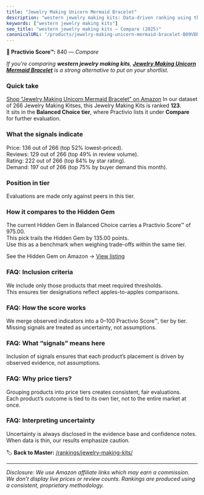 ```yaml
---
title: "Jewelry Making Unicorn Mermaid Bracelet"
description: "western jewelry making kits: Data-driven ranking using the Practivio Score™. Positioned by quality, value, demand, findability, momentum."
keywords: ["western jewelry making kits"]
seo_title: "western jewelry making kits — Compare (2025)"
canonicalURL: "/products/jewelry-making-unicorn-mermaid-bracelet-B09VDDGB5W/"
---
```


**🛒 Practivio Score™:** 840 — _Compare_


*If you're comparing **western jewelry making kits**, **[Jewelry Making Unicorn Mermaid Bracelet](https://www.amazon.com/dp/B09VDDGB5W?tag=practivio-20)** is a strong alternative to put on your shortlist.*
### Quick take
[Shop “Jewelry Making Unicorn Mermaid Bracelet” on Amazon](https://www.amazon.com/dp/B09VDDGB5W?tag=practivio-20)
In our dataset of 266 Jewelry Making Kitses, this Jewelry Making Kits is ranked **123**.  
It sits in the **Balanced Choice tier**, where Practivio lists it under **Compare** for further evaluation.

### What the signals indicate
Price: 136 out of 266 (top 52% lowest-priced).  
Reviews: 129 out of 266 (top 49% in review volume).  
Rating: 222 out of 266 (top 84% by star rating).  
Demand: 197 out of 266 (top 75% by buyer demand this month).

### Position in tier
Evaluations are made only against peers in this tier.

### How it compares to the Hidden Gem
The current Hidden Gem in Balanced Choice carries a Practivio Score™ of 975.00.  
This pick trails the Hidden Gem by 135.00 points.  
Use this as a benchmark when weighing trade-offs within the same tier.  

See the Hidden Gem on Amazon → [View listing](https://www.amazon.com/dp/B07M6CDS77?tag=practivio-20)

### FAQ: Inclusion criteria
We include only those products that meet required thresholds.  
This ensures tier designations reflect apples-to-apples comparisons.

### FAQ: How the score works
We merge observed indicators into a 0–100 Practivio Score™, tier by tier.  
Missing signals are treated as uncertainty, not assumptions.

### FAQ: What “signals” means here
Inclusion of signals ensures that each product’s placement is driven by observed evidence, not assumptions.

### FAQ: Why price tiers?
Grouping products into price tiers creates consistent, fair evaluations.  
Each product’s outcome is tied to its own tier, not to the entire market at once.

### FAQ: Interpreting uncertainty
Uncertainty is always disclosed in the evidence base and confidence notes.  
When data is thin, our results emphasize caution.

<!-- Missing template for Compare/CompareWithinPriceClass -->


🏷️ **Back to Master:** [/rankings/jewelry-making-kits/](/rankings/jewelry-making-kits/)

---
_Disclosure: We use Amazon affiliate links which may earn a commission. We don’t display live prices or review counts. Rankings are produced using a consistent, proprietary methodology._
